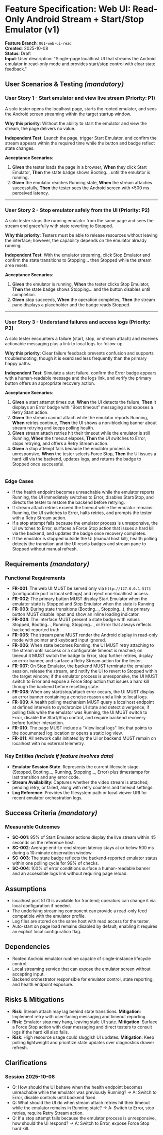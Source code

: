 # Feature Specification: Web UI: Read-Only Android Stream + Start/Stop Emulator (v1)

**Feature Branch**: `001-web-ui-read`  
**Created**: 2025-10-08  
**Status**: Draft  
**Input**: User description: "Single-page localhost UI that streams the Android emulator in read-only mode and provides start/stop control with clear state feedback."

## User Scenarios & Testing *(mandatory)*

### User Story 1 - Start emulator and view live stream (Priority: P1)

A solo tester opens the localhost page, starts the rooted emulator, and sees the Android screen streaming within the target startup window.

**Why this priority**: Without the ability to start the emulator and view the stream, the page delivers no value.

**Independent Test**: Launch the page, trigger Start Emulator, and confirm the stream appears within the required time while the button and badge reflect state changes.

**Acceptance Scenarios**:

1. **Given** the tester loads the page in a browser, **When** they click Start Emulator, **Then** the state badge shows Booting… until the emulator is running.
2. **Given** the emulator reaches Running state, **When** the stream attaches successfully, **Then** the tester sees the Android screen with ≤500 ms perceived latency.

---

### User Story 2 - Stop emulator safely from the UI (Priority: P2)

A solo tester stops the running emulator from the same page and sees the stream end gracefully with state reverting to Stopped.

**Why this priority**: Testers must be able to release resources without leaving the interface; however, the capability depends on the emulator already running.

**Independent Test**: With the emulator streaming, click Stop Emulator and confirm the state transitions to Stopping… then Stopped while the stream area resets.

**Acceptance Scenarios**:

1. **Given** the emulator is running, **When** the tester clicks Stop Emulator, **Then** the state badge shows Stopping… and the button disables until completion.
2. **Given** stop succeeds, **When** the operation completes, **Then** the stream pane displays a placeholder and the badge reads Stopped.

---

### User Story 3 - Understand failures and access logs (Priority: P3)

A solo tester encounters a failure (start, stop, or stream attach) and receives actionable messaging plus a link to local logs for follow-up.

**Why this priority**: Clear failure feedback prevents confusion and supports troubleshooting, though it is exercised less frequently than the primary happy paths.

**Independent Test**: Simulate a start failure, confirm the Error badge appears with a human-readable message and the logs link, and verify the primary button offers an appropriate recovery action.

**Acceptance Scenarios**:

1. **Given** a start attempt times out, **When** the UI detects the failure, **Then** it displays an Error badge with “Boot timeout” messaging and exposes a Retry Start action.
2. **Given** the stream cannot attach while the emulator reports Running, **When** retries continue, **Then** the UI shows a non-blocking banner about stream retrying and keeps polling health.
3. **Given** stream attach retries hit their timeout while the emulator is still Running, **When** the timeout elapses, **Then** the UI switches to Error, stops retrying, and offers a Retry Stream action.
4. **Given** a stop attempt fails because the emulator process is unresponsive, **When** the tester selects Force Stop, **Then** the UI issues a hard kill via the backend, updates logs, and returns the badge to Stopped once successful.

---

### Edge Cases

- If the health endpoint becomes unreachable while the emulator reports Running, the UI immediately switches to Error, disables Start/Stop, and directs the tester to restore the backend before retrying.
- If stream attach retries exceed the timeout while the emulator remains Running, the UI switches to Error, halts retries, and prompts the tester with a Retry Stream action.
- If a stop attempt fails because the emulator process is unresponsive, the UI switches to Error, surfaces a Force Stop action that issues a hard kill via the backend, and updates the badge once recovery completes.
- If the emulator is stopped outside the UI (manual host kill), health polling detects the transition and the UI resets badges and stream pane to Stopped without manual refresh.

## Requirements *(mandatory)*

### Functional Requirements

- **FR-001**: The web UI MUST be served only via `http://127.0.0.1:5173` (configurable port in local settings) and reject non-localhost access.
- **FR-002**: The primary button MUST display Start Emulator when the emulator state is Stopped and Stop Emulator when the state is Running.
- **FR-003**: During state transitions (Booting…, Stopping…), the primary button MUST disable input and show an inline loading indicator.
- **FR-004**: The interface MUST present a state badge with values Stopped, Booting…, Running, Stopping…, or Error that always reflects backend-reported truth.
- **FR-005**: The stream pane MUST render the Android display in read-only mode with pointer and keyboard input ignored.
- **FR-006**: When state becomes Running, the UI MUST retry attaching to the stream until success or a configurable timeout is reached; on timeout it MUST switch the badge to Error, stop further retries, display an error banner, and surface a Retry Stream action for the tester.
- **FR-007**: On Stop Emulator, the backend MUST terminate the emulator session, release the stream, and notify the UI to revert to Stopped within the target window; if the emulator process is unresponsive, the UI MUST switch to Error and expose a Force Stop action that issues a hard kill through the backend before resetting state.
- **FR-008**: When any start/stop/attach error occurs, the UI MUST display an error banner containing a concise reason and a link to local logs.
- **FR-009**: A health polling mechanism MUST query a localhost endpoint at defined intervals to synchronize UI state and detect divergence; if polling fails while the emulator was Running, the UI MUST switch to Error, disable the Start/Stop control, and require backend recovery before further interaction.
- **FR-010**: The page MUST include a “View local logs” link that points to the documented log location or opens a static log view.
- **FR-011**: All network calls initiated by the UI or backend MUST remain on localhost with no external telemetry.

### Key Entities *(include if feature involves data)*

- **Emulator Session State**: Represents the current lifecycle stage (Stopped, Booting…, Running, Stopping…, Error) plus timestamps for last transition and any error code.
- **Stream Availability**: Captures whether the video stream is attached, pending retry, or failed, along with retry counters and timeout settings.
- **Log Reference**: Provides the filesystem path or local viewer URI for recent emulator orchestration logs.

## Success Criteria *(mandatory)*

### Measurable Outcomes

- **SC-001**: 95% of Start Emulator actions display the live stream within 45 seconds on the reference host.
- **SC-002**: Average end-to-end stream latency stays at or below 500 ms during a 10-minute observation window.
- **SC-003**: The state badge reflects the backend-reported emulator status within one polling cycle for 99% of checks.
- **SC-004**: 100% of error conditions surface a human-readable banner and an accessible logs link without requiring page reload.

## Assumptions

- localhost port 5173 is available for frontend; operators can change it via local configuration if needed.
- The underlying streaming component can provide a read-only feed compatible with the emulator profile.
- Log files are stored on the same host with read access for the tester.
- Auto-start on page load remains disabled by default; enabling it requires an explicit local configuration flag.

## Dependencies

- Rooted Android emulator runtime capable of single-instance lifecycle control.
- Local streaming service that can expose the emulator screen without accepting input.
- Backend orchestrator responsible for emulator control, state reporting, and health endpoint exposure.

## Risks & Mitigations

- **Risk**: Stream attach may lag behind state transitions. **Mitigation**: Implement retry with user-facing messaging and timeout reporting.
- **Risk**: Emulator stop may hang, leaving stale UI state. **Mitigation**: Surface a Force Stop action with clear messaging and direct testers to consult logs if the hard kill also fails.
- **Risk**: High resource usage could sluggish UI updates. **Mitigation**: Keep polling lightweight and prioritize state updates over diagnostics drawer refresh.

## Clarifications

### Session 2025-10-08
- Q: How should the UI behave when the health endpoint becomes unreachable while the emulator was previously Running? → A: Switch to Error, disable controls until backend fixed.
- Q: What should the UI do when stream attach retries hit their timeout while the emulator remains in Running state? → A: Switch to Error, stop retries, require Retry Stream action.
- Q: If a stop attempt fails because the emulator process is unresponsive, how should the UI respond? → A: Switch to Error, expose Force Stop hard kill.
